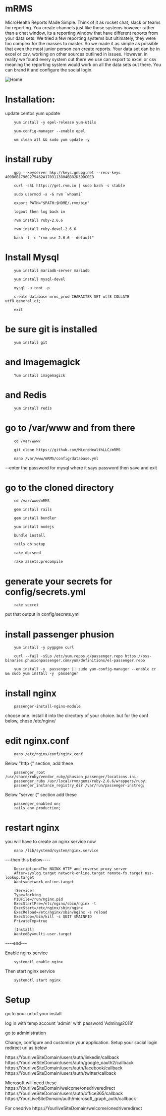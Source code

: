 # mRMS
MicroHealth Reports Made Simple.  Think of it as rocket chat, slack or teams for reporting.  You create channels just like those systems however rather than a chat window, its a reporting window that have different reports from your data sets.  We tried a few reporting systems but ultimately, they were too complex for the masses to master.  So we made it as simple as possible that even the most junior person can create reports.  Your data set can be in excel or csv, working on other sources outlined in issues.  However, in reality we found every system out there we use can export to excel or csv meaning the reporting system would work on all the data sets out there. You can brand it and configure the social login.

![Home](home.png)

# Installation:

update centos
        yum update

        yum install -y epel-release yum-utils

        yum-config-manager --enable epel

        um clean all && sudo yum update -y

# install ruby
        gpg --keyserver hkp://keys.gnupg.net --recv-keys 409B6B1796C275462A1703113804BB82D39DC0E3

        curl -sSL https://get.rvm.io | sudo bash -s stable

        sudo usermod -a -G rvm `whoami`

        export PATH="$PATH:$HOME/.rvm/bin"

        logout then log back in

        rvm install ruby-2.6.6

        rvm install ruby-devel-2.6.6

        bash -l -c "rvm use 2.6.6 --default"

# Install Mysql
        yum install mariadb-server mariadb

        yum install mysql-devel

        mysql -u root -p

        create database mrms_prod CHARACTER SET utf8 COLLATE utf8_general_ci;

        exit

# be sure git is installed
        yum install git

# and Imagemagick
        Yum install imagemagick

# and Redis
        yum install redis

# go to /var/www and from there
        cd /var/www/

        git clone https://github.com/MicroHealthLLC/mRMS

        nano /var/www/mRMS/config/database.yml

 --enter the password for mysql where it says password then save and exit

# go to the cloned directory
        cd /var/www/mRMS

        gem install rails

        gem install bundler

        yum install nodejs

        bundle install

        rails db:setup

        rake db:seed

        rake assets:precompile

# generate your secrets for config/secrets.yml
        rake secret

put that output in config/secrets.yml

# install passenger phusion

        yum install -y pygpgme curl

        curl --fail -sSLo /etc/yum.repos.d/passenger.repo https://oss-binaries.phusionpassenger.com/yum/definitions/el-passenger.repo

        yum install -y  passenger || sudo yum-config-manager --enable cr && sudo yum install -y  passenger

# install nginx
        passenger-install-nginx-module
 choose one.  install it into the directory of your choice.  but for the conf below, chose /etc/nginx/

# edit nginx.conf

        nano /etc/nginx/conf/nginx.conf

Below "http {" section, add these

        passenger_root /usr/share/ruby/vendor_ruby/phusion_passenger/locations.ini;
        passenger_ruby /usr/local/rvm/gems/ruby-2.6.6/wrappers/ruby;
        passenger_instance_registry_dir /var/run/passenger-instreg;

Below "server {" section
add these

        passenger_enabled on;
        rails_env production;

# restart nginx
you will have to create an nginx service now

        nano /lib/systemd/system/nginx.service
        
---then this below----
        
        Description=The NGINX HTTP and reverse proxy server
        After=syslog.target network-online.target remote-fs.target nss-lookup.target
        Wants=network-online.target
        
        [Service]
        Type=forking
        PIDFile=/run/nginx.pid
        ExecStartPre=/etc/nginx/sbin/nginx -t
        ExecStart=/etc/nginx/sbin/nginx
        ExecReload=/etc/nginx/sbin/nginx -s reload
        ExecStop=/bin/kill -s QUIT $MAINPID
        PrivateTmp=true
        
        [Install]
        WantedBy=multi-user.target

----end---

Enable nginx service

        systemctl enable nginx

Then start nginx service 

        systemctl start nginx


# Setup
go to your url of your install

log in with temp account 'admin' with password 'Admin@2018'

go to administration

Change, configure and customize your application. Setup your social login redirect uri as below

https://YourliveSiteDomain/users/auth/linkedin/callback
https://YourliveSiteDomain/users/auth/google_oauth2/callback
https://YourliveSiteDomain/users/auth/facebook/callback
https://YourliveSiteDomain/users/auth/twitter/callback

Microsoft will need these
https://YourliveSiteDomain/welcome/onedriveredirect
https://YourliveSiteDomain/users/auth/office365/callback
https://YourLiveSiteDomain/auth/microsoft_graph_auth/callback

For onedrive
https://YourliveSiteDomain/welcome/onedriveredirect
